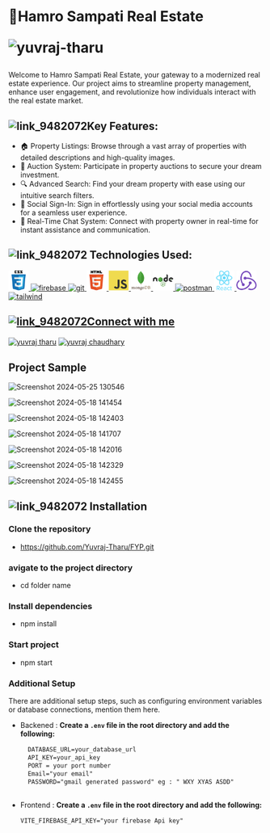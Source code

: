# 🏡Hamro Sampati Real Estate <p > <img src="https://komarev.com/ghpvc/?username=yuvraj-tharu&label=Profile%20views&color=0e75b6&style=flat" alt="yuvraj-tharu" /> </p>
Welcome to Hamro Sampati Real Estate, your gateway to a modernized real estate experience. Our project aims to streamline property management, enhance user engagement, and revolutionize how individuals interact with the real estate market.

## <img src="https://github.com/Yuvraj-Tharu/FYP/assets/124166790/f3325f59-cc70-4626-a225-a8ed3a1e69d1" alt="link_9482072" style="width: 25px; height: 30px;">Key Features:
- 🏠 Property Listings: Browse through a vast array of properties with detailed descriptions and high-quality images.
- 🔨 Auction System: Participate in property auctions to secure your dream investment.
- 🔍 Advanced Search: Find your dream property with ease using our intuitive search filters.
- 🔐 Social Sign-In: Sign in effortlessly using your social media accounts for a seamless user experience.
- 💬 Real-Time Chat System: Connect with property owner in real-time for instant assistance and communication.

## <img src="https://github.com/Yuvraj-Tharu/FYP/assets/124166790/cea5be08-0717-42b4-a578-8aa0c82cb844" alt="link_9482072" style="width: 25px; height: 25px;"> Technologies Used:




<p align="left"> <a href="https://www.w3schools.com/css/" target="_blank" rel="noreferrer"> <img src="https://raw.githubusercontent.com/devicons/devicon/master/icons/css3/css3-original-wordmark.svg" alt="css3" width="40" height="40"/> </a> </a> <a href="https://firebase.google.com/" target="_blank" rel="noreferrer"> <img src="https://www.vectorlogo.zone/logos/firebase/firebase-icon.svg" alt="firebase" width="40" height="40"/> </a> <a href="https://git-scm.com/" target="_blank" rel="noreferrer"> <img src="https://www.vectorlogo.zone/logos/git-scm/git-scm-icon.svg" alt="git" width="40" height="40"/> </a> <a href="https://www.w3.org/html/" target="_blank" rel="noreferrer"> <img src="https://raw.githubusercontent.com/devicons/devicon/master/icons/html5/html5-original-wordmark.svg" alt="html5" width="40" height="40"/> </a> <a href="https://developer.mozilla.org/en-US/docs/Web/JavaScript" target="_blank" rel="noreferrer"> <img src="https://raw.githubusercontent.com/devicons/devicon/master/icons/javascript/javascript-original.svg" alt="javascript" width="40" height="40"/> </a> </a> <a href="https://www.mongodb.com/" target="_blank" rel="noreferrer"> <img src="https://raw.githubusercontent.com/devicons/devicon/master/icons/mongodb/mongodb-original-wordmark.svg" alt="mongodb" width="40" height="40"/> </a> <a href="https://www.mysql.com/" target="_blank" rel="noreferrer">  </a> <a href="https://nodejs.org" target="_blank" rel="noreferrer"> <img src="https://raw.githubusercontent.com/devicons/devicon/master/icons/nodejs/nodejs-original-wordmark.svg" alt="nodejs" width="40" height="40"/> </a> <a href="https://postman.com" target="_blank" rel="noreferrer"> <img src="https://www.vectorlogo.zone/logos/getpostman/getpostman-icon.svg" alt="postman" width="40" height="40"/> </a> <a href="https://reactjs.org/" target="_blank" rel="noreferrer"> <img src="https://raw.githubusercontent.com/devicons/devicon/master/icons/react/react-original-wordmark.svg" alt="react" width="40" height="40"/> </a> <a href="https://redux.js.org" target="_blank" rel="noreferrer"> <img src="https://raw.githubusercontent.com/devicons/devicon/master/icons/redux/redux-original.svg" alt="redux" width="40" height="40"/> </a> <a href="https://tailwindcss.com/" target="_blank" rel="noreferrer"> <img src="https://www.vectorlogo.zone/logos/tailwindcss/tailwindcss-icon.svg" alt="tailwind" width="40" height="40"/> </a> <a href="https://unity.com/" target="_blank" rel="noreferrer">  </p>

##  <img src="https://github.com/Yuvraj-Tharu/FYP/assets/124166790/f16021c9-5afb-4f70-a9ab-467dd5c2c228" alt="link_9482072" style="width: 25px; height: 25px;">Connect with me
<a href="https://www.linkedin.com/in/yuvraj-tharu-25b566206/" target="blank"><img align="center" src="https://raw.githubusercontent.com/rahuldkjain/github-profile-readme-generator/master/src/images/icons/Social/linked-in-alt.svg" alt="yuvraj tharu" height="30" width="40" /></a>
<a href="https://www.facebook.com/suraj.delove" target="blank"><img align="center" src="https://raw.githubusercontent.com/rahuldkjain/github-profile-readme-generator/master/src/images/icons/Social/facebook.svg" alt="yuvraj chaudhary" height="30" width="40" /></a>


## Project Sample

![Screenshot 2024-05-25 130546](https://github.com/Yuvraj-Tharu/FYP/assets/124166790/d1312101-e5b2-41db-bf79-6a88124674e3)

![Screenshot 2024-05-18 141454](https://github.com/Yuvraj-Tharu/FYP/assets/124166790/6cadcf1a-a756-4626-81ed-6f8e646e1615)

![Screenshot 2024-05-18 142403](https://github.com/Yuvraj-Tharu/FYP/assets/124166790/075f6f07-5ce8-436b-95e8-d8c0fcecbfb7)

![Screenshot 2024-05-18 141707](https://github.com/Yuvraj-Tharu/FYP/assets/124166790/606a1dc2-f161-4305-9372-cee08562290b)

![Screenshot 2024-05-18 142016](https://github.com/Yuvraj-Tharu/FYP/assets/124166790/7ec697ab-1d2c-4dee-ab34-d47d48665506)

![Screenshot 2024-05-18 142329](https://github.com/Yuvraj-Tharu/FYP/assets/124166790/4f2fa65c-6ce0-4d75-91c3-ee8a74e4fdfe)

![Screenshot 2024-05-18 142455](https://github.com/Yuvraj-Tharu/FYP/assets/124166790/45e580a3-50f6-4978-882d-36c07f6a1f19)


## <img src="https://github.com/Yuvraj-Tharu/FYP/assets/124166790/c4e9c1ff-2a29-4269-a537-2a4fce6a542e" alt="link_9482072" style="width: 25px; height: 25px;"> Installation
### Clone the repository
- https://github.com/Yuvraj-Tharu/FYP.git
### avigate to the project directory
- cd folder name
### Install dependencies
- npm install

### Start project
- npm start

### Additional Setup
There are additional setup steps, such as configuring environment variables or database connections, mention them here.
- Backened :
**Create a `.env` file in the root directory and add the following:**
  ```plaintext
    DATABASE_URL=your_database_url
    API_KEY=your_api_key
    PORT = your port number
    Email="your email"
    PASSWORD="gmail generated password" eg : " WXY XYAS ASDD"
    
    ```
- Frontend :
  **Create a `.env` file in the root directory and add the following:**
  ```
  VITE_FIREBASE_API_KEY="your firebase Api key"
  ```






